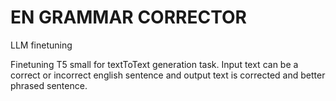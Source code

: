# EN GRAMMAR CORRECTOR

LLM finetuning

Finetuning T5 small for textToText generation task. Input text can be a correct or incorrect english sentence and output text is corrected and better phrased sentence.
